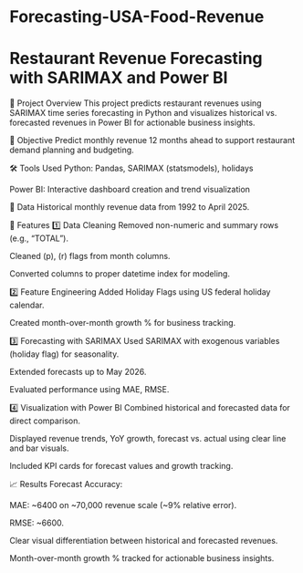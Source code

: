 # Forecasting-USA-Food-Revenue
# Restaurant Revenue Forecasting with SARIMAX and Power BI
📌 Project Overview
This project predicts restaurant revenues using SARIMAX time series forecasting in Python and visualizes historical vs. forecasted revenues in Power BI for actionable business insights.

🎯 Objective
Predict monthly revenue 12 months ahead to support restaurant demand planning and budgeting.

🛠️ Tools Used
Python: Pandas, SARIMAX (statsmodels), holidays

Power BI: Interactive dashboard creation and trend visualization

📂 Data
Historical monthly revenue data from 1992 to April 2025.

🚀 Features
1️⃣ Data Cleaning
Removed non-numeric and summary rows (e.g., “TOTAL”).

Cleaned (p), (r) flags from month columns.

Converted columns to proper datetime index for modeling.

2️⃣ Feature Engineering
Added Holiday Flags using US federal holiday calendar.

Created month-over-month growth % for business tracking.

3️⃣ Forecasting with SARIMAX
Used SARIMAX with exogenous variables (holiday flag) for seasonality.

Extended forecasts up to May 2026.

Evaluated performance using MAE, RMSE.

4️⃣ Visualization with Power BI
Combined historical and forecasted data for direct comparison.

Displayed revenue trends, YoY growth, forecast vs. actual using clear line and bar visuals.

Included KPI cards for forecast values and growth tracking.

📈 Results
Forecast Accuracy:

MAE: ~6400 on ~70,000 revenue scale (~9% relative error).

RMSE: ~6600.

Clear visual differentiation between historical and forecasted revenues.

Month-over-month growth % tracked for actionable business insights.
